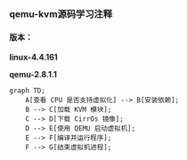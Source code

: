 ### qemu-kvm源码学习注释

#### 版本：

**linux-4.4.161**

**qemu-2.8.1.1**

```mermaid
graph TD;
    A[查看 CPU 是否支持虚拟化] --> B[安装依赖];
    B --> C[加载 KVM 模块];
    C --> D[下载 CirrOs 镜像];
    D --> E[使用 QEMU 启动虚拟机];
    E --> F[编译并运行程序];
    F --> G[结束虚拟机进程];

```

